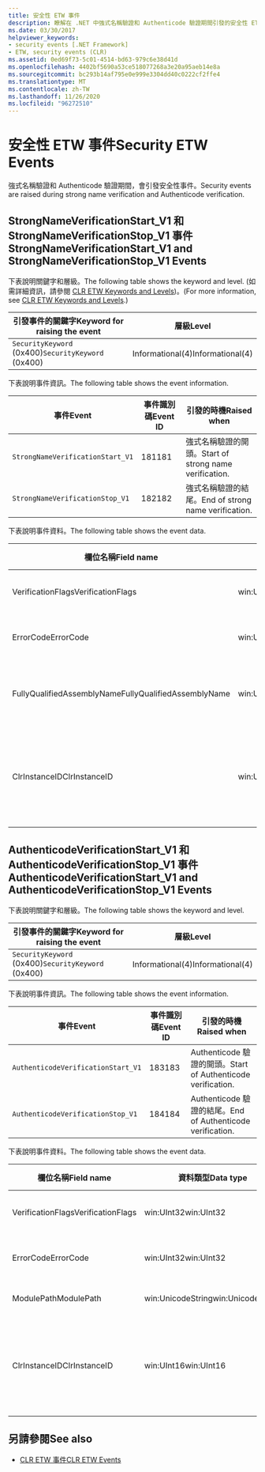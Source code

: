 ```yaml
---
title: 安全性 ETW 事件
description: 瞭解在 .NET 中強式名稱驗證和 Authenticode 驗證期間引發的安全性 ETW 事件。
ms.date: 03/30/2017
helpviewer_keywords:
- security events [.NET Framework]
- ETW, security events (CLR)
ms.assetid: 0ed69f73-5c01-4514-bd63-979c6e38d41d
ms.openlocfilehash: 4402bf5690a53ce518077268a3e20a95aeb14e8a
ms.sourcegitcommit: bc293b14af795e0e999e3304dd40c0222cf2ffe4
ms.translationtype: MT
ms.contentlocale: zh-TW
ms.lasthandoff: 11/26/2020
ms.locfileid: "96272510"
---
```

# <a name="security-etw-events"></a><span data-ttu-id="838bb-103">安全性 ETW 事件</span><span class="sxs-lookup"><span data-stu-id="838bb-103">Security ETW Events</span></span>

<span data-ttu-id="838bb-104">強式名稱驗證和 Authenticode 驗證期間，會引發安全性事件。</span><span class="sxs-lookup"><span data-stu-id="838bb-104">Security events are raised during strong name verification and Authenticode verification.</span></span>  

## <a name="strongnameverificationstart_v1-and-strongnameverificationstop_v1-events"></a><span data-ttu-id="838bb-105">StrongNameVerificationStart_V1 和 StrongNameVerificationStop_V1 事件</span><span class="sxs-lookup"><span data-stu-id="838bb-105">StrongNameVerificationStart_V1 and StrongNameVerificationStop_V1 Events</span></span>  

 <span data-ttu-id="838bb-106">下表說明關鍵字和層級。</span><span class="sxs-lookup"><span data-stu-id="838bb-106">The following table shows the keyword and level.</span></span> <span data-ttu-id="838bb-107">(如需詳細資訊，請參閱 [CLR ETW Keywords and Levels](clr-etw-keywords-and-levels.md))。</span><span class="sxs-lookup"><span data-stu-id="838bb-107">(For more information, see [CLR ETW Keywords and Levels](clr-etw-keywords-and-levels.md).)</span></span>  
  
|<span data-ttu-id="838bb-108">引發事件的關鍵字</span><span class="sxs-lookup"><span data-stu-id="838bb-108">Keyword for raising the event</span></span>|<span data-ttu-id="838bb-109">層級</span><span class="sxs-lookup"><span data-stu-id="838bb-109">Level</span></span>|  
|-----------------------------------|-----------|  
|<span data-ttu-id="838bb-110">`SecurityKeyword` (0x400)</span><span class="sxs-lookup"><span data-stu-id="838bb-110">`SecurityKeyword` (0x400)</span></span>|<span data-ttu-id="838bb-111">Informational(4)</span><span class="sxs-lookup"><span data-stu-id="838bb-111">Informational(4)</span></span>|  
  
 <span data-ttu-id="838bb-112">下表說明事件資訊。</span><span class="sxs-lookup"><span data-stu-id="838bb-112">The following table shows the event information.</span></span>  
  
|<span data-ttu-id="838bb-113">事件</span><span class="sxs-lookup"><span data-stu-id="838bb-113">Event</span></span>|<span data-ttu-id="838bb-114">事件識別碼</span><span class="sxs-lookup"><span data-stu-id="838bb-114">Event ID</span></span>|<span data-ttu-id="838bb-115">引發的時機</span><span class="sxs-lookup"><span data-stu-id="838bb-115">Raised when</span></span>|  
|-----------|--------------|-----------------|  
|`StrongNameVerificationStart_V1`|<span data-ttu-id="838bb-116">181</span><span class="sxs-lookup"><span data-stu-id="838bb-116">181</span></span>|<span data-ttu-id="838bb-117">強式名稱驗證的開頭。</span><span class="sxs-lookup"><span data-stu-id="838bb-117">Start of strong name verification.</span></span>|  
|`StrongNameVerificationStop_V1`|<span data-ttu-id="838bb-118">182</span><span class="sxs-lookup"><span data-stu-id="838bb-118">182</span></span>|<span data-ttu-id="838bb-119">強式名稱驗證的結尾。</span><span class="sxs-lookup"><span data-stu-id="838bb-119">End of strong name verification.</span></span>|  
  
 <span data-ttu-id="838bb-120">下表說明事件資料。</span><span class="sxs-lookup"><span data-stu-id="838bb-120">The following table shows the event data.</span></span>  
  
|<span data-ttu-id="838bb-121">欄位名稱</span><span class="sxs-lookup"><span data-stu-id="838bb-121">Field name</span></span>|<span data-ttu-id="838bb-122">資料類型</span><span class="sxs-lookup"><span data-stu-id="838bb-122">Data type</span></span>|<span data-ttu-id="838bb-123">描述</span><span class="sxs-lookup"><span data-stu-id="838bb-123">Description</span></span>|  
|----------------|---------------|-----------------|  
|<span data-ttu-id="838bb-124">VerificationFlags</span><span class="sxs-lookup"><span data-stu-id="838bb-124">VerificationFlags</span></span>|<span data-ttu-id="838bb-125">win:UInt32</span><span class="sxs-lookup"><span data-stu-id="838bb-125">win:UInt32</span></span>|<span data-ttu-id="838bb-126">驗證旗標。</span><span class="sxs-lookup"><span data-stu-id="838bb-126">The verification flags.</span></span>|  
|<span data-ttu-id="838bb-127">ErrorCode</span><span class="sxs-lookup"><span data-stu-id="838bb-127">ErrorCode</span></span>|<span data-ttu-id="838bb-128">win:UInt32</span><span class="sxs-lookup"><span data-stu-id="838bb-128">win:UInt32</span></span>|<span data-ttu-id="838bb-129">HResult 錯誤碼。</span><span class="sxs-lookup"><span data-stu-id="838bb-129">The HResult error code.</span></span>|  
|<span data-ttu-id="838bb-130">FullyQualifiedAssemblyName</span><span class="sxs-lookup"><span data-stu-id="838bb-130">FullyQualifiedAssemblyName</span></span>|<span data-ttu-id="838bb-131">win:UnicodeString</span><span class="sxs-lookup"><span data-stu-id="838bb-131">win:UnicodeString</span></span>|<span data-ttu-id="838bb-132">完整組件名稱。</span><span class="sxs-lookup"><span data-stu-id="838bb-132">The fully qualified assembly name.</span></span>|  
|<span data-ttu-id="838bb-133">ClrInstanceID</span><span class="sxs-lookup"><span data-stu-id="838bb-133">ClrInstanceID</span></span>|<span data-ttu-id="838bb-134">win:UInt16</span><span class="sxs-lookup"><span data-stu-id="838bb-134">win:UInt16</span></span>|<span data-ttu-id="838bb-135">CLR 或 CoreCLR 執行個體的唯一 ID。</span><span class="sxs-lookup"><span data-stu-id="838bb-135">Unique ID for the instance of CLR or CoreCLR.</span></span>|  

## <a name="authenticodeverificationstart_v1-and-authenticodeverificationstop_v1-events"></a><span data-ttu-id="838bb-136">AuthenticodeVerificationStart_V1 和 AuthenticodeVerificationStop_V1 事件</span><span class="sxs-lookup"><span data-stu-id="838bb-136">AuthenticodeVerificationStart_V1 and AuthenticodeVerificationStop_V1 Events</span></span>  

 <span data-ttu-id="838bb-137">下表說明關鍵字和層級。</span><span class="sxs-lookup"><span data-stu-id="838bb-137">The following table shows the keyword and level.</span></span>  
  
|<span data-ttu-id="838bb-138">引發事件的關鍵字</span><span class="sxs-lookup"><span data-stu-id="838bb-138">Keyword for raising the event</span></span>|<span data-ttu-id="838bb-139">層級</span><span class="sxs-lookup"><span data-stu-id="838bb-139">Level</span></span>|  
|-----------------------------------|-----------|  
|<span data-ttu-id="838bb-140">`SecurityKeyword` (0x400)</span><span class="sxs-lookup"><span data-stu-id="838bb-140">`SecurityKeyword` (0x400)</span></span>|<span data-ttu-id="838bb-141">Informational(4)</span><span class="sxs-lookup"><span data-stu-id="838bb-141">Informational(4)</span></span>|  
  
 <span data-ttu-id="838bb-142">下表說明事件資訊。</span><span class="sxs-lookup"><span data-stu-id="838bb-142">The following table shows the event information.</span></span>  
  
|<span data-ttu-id="838bb-143">事件</span><span class="sxs-lookup"><span data-stu-id="838bb-143">Event</span></span>|<span data-ttu-id="838bb-144">事件識別碼</span><span class="sxs-lookup"><span data-stu-id="838bb-144">Event ID</span></span>|<span data-ttu-id="838bb-145">引發的時機</span><span class="sxs-lookup"><span data-stu-id="838bb-145">Raised when</span></span>|  
|-----------|--------------|-----------------|  
|`AuthenticodeVerificationStart_V1`|<span data-ttu-id="838bb-146">183</span><span class="sxs-lookup"><span data-stu-id="838bb-146">183</span></span>|<span data-ttu-id="838bb-147">Authenticode 驗證的開頭。</span><span class="sxs-lookup"><span data-stu-id="838bb-147">Start of Authenticode verification.</span></span>|  
|`AuthenticodeVerificationStop_V1`|<span data-ttu-id="838bb-148">184</span><span class="sxs-lookup"><span data-stu-id="838bb-148">184</span></span>|<span data-ttu-id="838bb-149">Authenticode 驗證的結尾。</span><span class="sxs-lookup"><span data-stu-id="838bb-149">End of Authenticode verification.</span></span>|  
  
 <span data-ttu-id="838bb-150">下表說明事件資料。</span><span class="sxs-lookup"><span data-stu-id="838bb-150">The following table shows the event data.</span></span>  
  
|<span data-ttu-id="838bb-151">欄位名稱</span><span class="sxs-lookup"><span data-stu-id="838bb-151">Field name</span></span>|<span data-ttu-id="838bb-152">資料類型</span><span class="sxs-lookup"><span data-stu-id="838bb-152">Data type</span></span>|<span data-ttu-id="838bb-153">描述</span><span class="sxs-lookup"><span data-stu-id="838bb-153">Description</span></span>|  
|----------------|---------------|-----------------|  
|<span data-ttu-id="838bb-154">VerificationFlags</span><span class="sxs-lookup"><span data-stu-id="838bb-154">VerificationFlags</span></span>|<span data-ttu-id="838bb-155">win:UInt32</span><span class="sxs-lookup"><span data-stu-id="838bb-155">win:UInt32</span></span>|<span data-ttu-id="838bb-156">驗證旗標。</span><span class="sxs-lookup"><span data-stu-id="838bb-156">The verification flags.</span></span>|  
|<span data-ttu-id="838bb-157">ErrorCode</span><span class="sxs-lookup"><span data-stu-id="838bb-157">ErrorCode</span></span>|<span data-ttu-id="838bb-158">win:UInt32</span><span class="sxs-lookup"><span data-stu-id="838bb-158">win:UInt32</span></span>|<span data-ttu-id="838bb-159">HResult 錯誤碼。</span><span class="sxs-lookup"><span data-stu-id="838bb-159">The HResult error code.</span></span>|  
|<span data-ttu-id="838bb-160">ModulePath</span><span class="sxs-lookup"><span data-stu-id="838bb-160">ModulePath</span></span>|<span data-ttu-id="838bb-161">win:UnicodeString</span><span class="sxs-lookup"><span data-stu-id="838bb-161">win:UnicodeString</span></span>|<span data-ttu-id="838bb-162">模組路徑。</span><span class="sxs-lookup"><span data-stu-id="838bb-162">The module path.</span></span>|  
|<span data-ttu-id="838bb-163">ClrInstanceID</span><span class="sxs-lookup"><span data-stu-id="838bb-163">ClrInstanceID</span></span>|<span data-ttu-id="838bb-164">win:UInt16</span><span class="sxs-lookup"><span data-stu-id="838bb-164">win:UInt16</span></span>|<span data-ttu-id="838bb-165">CLR 或 CoreCLR 執行個體的唯一 ID。</span><span class="sxs-lookup"><span data-stu-id="838bb-165">Unique ID for the instance of CLR or CoreCLR.</span></span>|  
  
## <a name="see-also"></a><span data-ttu-id="838bb-166">另請參閱</span><span class="sxs-lookup"><span data-stu-id="838bb-166">See also</span></span>

- [<span data-ttu-id="838bb-167">CLR ETW 事件</span><span class="sxs-lookup"><span data-stu-id="838bb-167">CLR ETW Events</span></span>](clr-etw-events.md)
